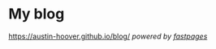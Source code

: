 # My blog
https://austin-hoover.github.io/blog/
_powered by [fastpages](https://github.com/fastai/fastpages)_
